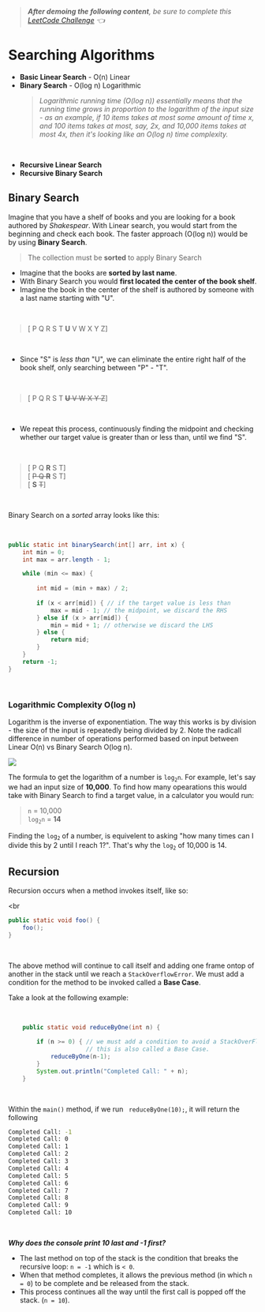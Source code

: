 > ***After demoing the following content**, be sure to complete this [LeetCode Challenge](https://leetcode.com/problems/binary-search/) 👈*

# Searching Algorithms

- **Basic Linear Search** - O(n) Linear
- **Binary Search** - O(log n) Logarithmic
  > *Logarithmic running time (O(log n)) essentially means that the running time grows in proportion to the logarithm of the input size - as an example, if 10 items takes at most some amount of time x, and 100 items takes at most, say, 2x, and 10,000 items takes at most 4x, then it's looking like an O(log n) time complexity.*
<br>

- **Recursive Linear Search**
- **Recursive Binary Search**

## Binary Search
Imagine that you have a shelf of books and you are looking for a book authored by *Shakespear*.  With Linear search, you would start from the beginning and check each book.  The faster approach (O(log n)) would be by using **Binary Search**.

> The collection must be **sorted** to apply Binary Search

- Imagine that the books are **sorted by last name**.
- With Binary Search you would **first located the center of the book shelf**.
- Imagine the book in the center of the shelf is authored by someone with a last name starting with "U".

<br>

> [ P Q R S T **U** V W X Y Z]

<br>

- Since "S" is *less than* "U", we can eliminate the entire right half of the book shelf, only searching between "P" - "T".

<br>

> [ P Q R S T ~~**U** V W X Y Z~~]

<br>

- We repeat this process, continuously finding the midpoint and checking whether our target value is greater than or less than, until we find "S".

<br>

> [ P Q **R** S T] <br>
> [ ~~P Q **R**~~ S T] <br> 
> [ **S** ~~T~~]

<br>

Binary Search on a *sorted* array looks like this:

<br>

```java
public static int binarySearch(int[] arr, int x) {
    int min = 0;
    int max = arr.length - 1;

    while (min <= max) {
        
        int mid = (min + max) / 2;
        
        if (x < arr[mid]) { // if the target value is less than
            max = mid - 1; // the midpoint, we discard the RHS
        } else if (x > arr[mid]) {
            min = mid + 1; // otherwise we discard the LHS
        } else {
            return mid;
        }
    }
    return -1;
}
```

<br>

### Logarithmic Complexity O(log n)
Logarithm is the inverse of exponentiation.  The way this works is by division - the size of the input is repeatedly being divided by 2. Note the radicall difference in number of operations performed based on input between Linear O(n) vs Binary Search O(log n).

<img src="imgs/bin.png">

The formula to get the logarithm of a number is `log`<sub>`2`</sub>`n`.  For example, let's say we had an input size of **10,000**.  To find how many opearations this would take with Binary Search to find a target value, in a calculator you would run:

> `n` = 10,000 <br>
> `log`<sub>`2`</sub>`n` = **14** <br>

Finding the `log`<sub>`2`</sub> of a number, is equivelent to asking "how many times can I divide this by 2 until I reach 1?".  That's why the `log`<sub>`2`</sub> of 10,000 is 14. 



## Recursion
Recursion occurs when a method invokes itself, like so:

<br

```java
public static void foo() {
    foo();
}
```

<br>

The above method will continue to call itself and adding one frame ontop of another in the stack until we reach a `StackOverflowError`.  We must add a condition for the method to be invoked called a **Base Case**.

Take a look at the following example:

<br>

```java
	public static void reduceByOne(int n) {
		
		if (n >= 0) { // we must add a condition to avoid a StackOverFlow error
					  // this is also called a Base Case.
			reduceByOne(n-1);
		}
		System.out.println("Completed Call: " + n);
	}
```

<br>

Within the `main()` method, if we run `	reduceByOne(10);`, it will return the following

```sh
Completed Call: -1
Completed Call: 0
Completed Call: 1
Completed Call: 2
Completed Call: 3
Completed Call: 4
Completed Call: 5
Completed Call: 6
Completed Call: 7
Completed Call: 8
Completed Call: 9
Completed Call: 10
```

<br>

***Why does the console print 10 last and -1 first?*** <br>
- The last method on top of the stack is the condition that breaks the recursive loop: `n = -1` which is `< 0`. 
- When that method completes, it allows the previous method (in which `n = 0`) to be complete and be released from the stack.
- This process continues all the way until the first call is popped off the stack. (`n = 10`).

